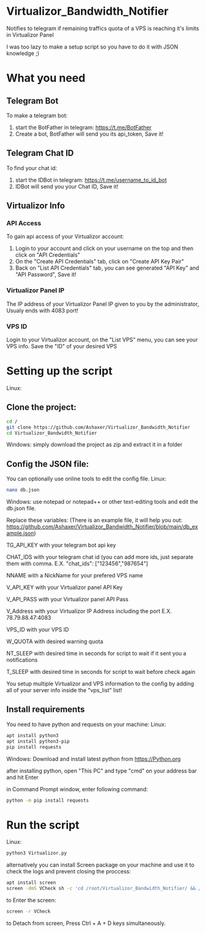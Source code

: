 # Virtualizor_Bandwidth_Notifier
Notifies to telegram if remaining traffics quota of a VPS is reaching it's limits in Virtualizor Panel

I was too lazy to make a setup script so you have to do it with JSON knowledge ;)

# What you need

## Telegram Bot
To make a telegram bot:
1. start the BotFather in telegram: https://t.me/BotFather
2. Create a bot, BotFather will send you its api_token, Save it!

## Telegram Chat ID
To find your chat id:
1. start the IDBot in telegram: https://t.me/username_to_id_bot
2. IDBot will send you your Chat ID, Save it!

## Virtualizor Info
### API Access
To gain api access of your Virtualizor account:
1. Login to your account and click on your username on the top and then click on "API Credentials"
2. On the "Create API Credentials" tab, click on "Create API Key Pair"
3. Back on "List API Credentials" tab, you can see generated "API Key" and "API Password", Save it!

### Virtualizor Panel IP
The IP address of your Virtualizor Panel IP given to you by the administrator, Usualy ends with 4083 port!

### VPS ID
Login to your Virtualizor account, on the "List VPS" menu, you can see your VPS info.
Save the "ID" of your desired VPS

# Setting up the script
Linux:
## Clone the project:
```bash
cd /
git clone https://github.com/Ashaxer/Virtualizor_Bandwidth_Notifier
cd Virtualizor_Bandwidth_Notifier
```
Windows: simply download the project as zip and extract it in a folder

## Config the JSON file:
You can optionally use online tools to edit the config file.
Linux:
```bash
nano db.json
```
Windows: use notepad or notepad++ or other text-editing tools and edit the db.json file.

Replace these variables:
(There is an example file, it will help you out:  https://github.com/Ashaxer/Virtualizor_Bandwidth_Notifier/blob/main/db_example.json)

TG_API_KEY with your telegram bot api key

CHAT_IDS with your telegram chat id (you can add more ids, just separate them with comma. E.X. "chat_ids": ["123456","987654"]

NNAME with a NickName for your prefered VPS name

V_API_KEY with your Virtualizor panel API Key

V_API_PASS with your Virtualizor panel API Pass

V_Address with your Virtualizor IP Address including the port E.X. 78.79.88.47:4083

VPS_ID with your VPS ID

W_QUOTA with desired warning quota

NT_SLEEP with desired time in seconds for script to wait if it sent you a notifications

T_SLEEP with desired time in seconds for script to wait before check again

You setup multiple Virtualizor and VPS information to the config by adding all of your server info inside the "vps_list" list!


## Install requirements
You need to have python and requests on your machine:
Linux:
```bash
apt install python3
apt install python3-pip
pip install requests
```

Windows:
Download and install latest python from https://Python.org

after installing python, open "This PC" and type "cmd" on your address bar and hit Enter

in Command Prompt window, enter following command:
```cmd
python -m pip install requests
```

# Run the script
Linux:
```bash
python3 Virtualizor.py
```
alternatively you can install Screen package on your machine and use it to check the logs and prevent closing the proccess:
```bash
apt install screen
screen -dmS VCheck sh -c 'cd /root/Virtualizor_Bandwidth_Notifier/ && /usr/bin/python3 Virtualizor.py'
```
to Enter the screen:
```bash
screen -r VCheck
```
to Detach from screen, Press Ctrl + A + D keys simultaneously.
